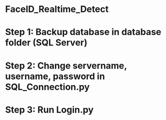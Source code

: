 # FaceID_Realtime_Detect
# Step 1: Backup database in database folder (SQL Server) 
# Step 2: Change servername, username, password in SQL_Connection.py
# Step 3: Run Login.py
